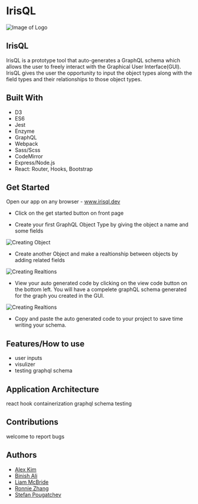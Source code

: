 # IrisQL

![Image of Logo](https://banner2.cleanpng.com/20180415/ptq/kisspng-graphql-query-language-representational-state-tran-github-5ad35d73740d43.7369115215238014594754.jpg)

## IrisQL

IrisQL is a prototype tool that auto-generates a GraphQL schema which allows the user to freely interact with the Graphical User Interface(GUI). IrisQL gives the user the opportunity to input the object types along with the field types and their relationships to those object types. 


## Built With

- D3
- ES6
- Jest
- Enzyme
- GraphQL
- Webpack
- Sass/Scss
- CodeMirror
- Express/Node.js
- React: Router, Hooks, Bootstrap

## Get Started

Open our app on any browser - <a class="nav-link" href="https://www.irisql.dev/">www.irisql.dev</a>

- Click on the get started button on front page

- Create your first GraphQL Object Type by giving the object a name and some fields

![Creating Object](https://media.giphy.com/media/tcPsbrtLmuz47oiORV/giphy.gif)

- Create another Object and make a realtionship between objects by adding related fields

![Creating Realtions](https://media.giphy.com/media/bdbnKv7M1VQWMzYzIa/giphy.gif)

- View your auto generated code by clicking on the view code button on the bottom left. You will have a compelete graphQL schema generated for the graph you created in the GUI. 

![Creating Realtions](https://media.giphy.com/media/aBQFg0bupbQr2Kxksy/giphy.gif)

- Copy and paste the auto generated code to your project to save time writing your schema. 

## Features/How to use

- user inputs
- visulizer
- testing graphql schema

## Application Architecture

react hook
containerization
graphql schema testing

## Contributions

welcome to report bugs

## Authors
- <a class="nav-link" href="https://www.linkedin.com/in/alexanderkim1/">Alex Kim</a>
- <a class="nav-link" href="https://www.linkedin.com/in/binish-ali-3826ba1ab/">Binish Ali</a>
- <a class="nav-link" href="https://www.linkedin.com/in/liamemcbride/">Liam McBride</a>
- <a class="nav-link" href="https://github.com/ronzhan">Ronnie Zhang</a>
- <a class="nav-link" href="https://www.linkedin.com/in/stefanpougatchev/">Stefan Pougatchev</a>
